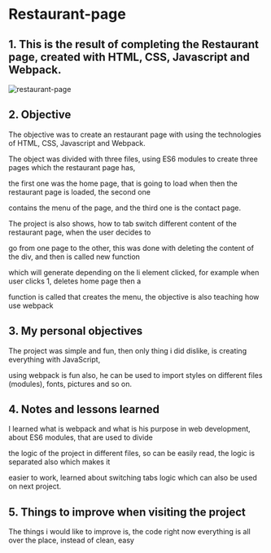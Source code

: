 # Restaurant-page

## 1. This is the result of completing the Restaurant page, created with HTML, CSS, Javascript and Webpack.

![restaurant-page](https://github.com/Preslav977/readme-repository/assets/119291608/8d6790b6-d5cb-4512-b264-b3d9819fb152)

## 2. Objective

The objective was to create an restaurant page with using the technologies of HTML, CSS, Javascript and Webpack.

The object was divided with three files, using ES6 modules to create three pages which the restaurant page has,

the first one was the home page, that is going to load when then the restaurant page is loaded, the second one

contains the menu of the page, and the third one is the contact page.

The project is also shows, how to tab switch different content of the restaurant page, when the user decides to

go from one page to the other, this was done with deleting the content of the div, and then is called new function

which will generate depending on the li element clicked, for example when user clicks 1, deletes home page then a

function is called that creates the menu, the objective is also teaching how use webpack

## 3. My personal objectives

The project was simple and fun, then only thing i did dislike, is creating everything with JavaScript,

using webpack is fun also, he can be used to import styles on different files (modules), fonts, pictures and so on.

## 4. Notes and lessons learned

I learned what is webpack and what is his purpose in web development, about ES6 modules, that are used to divide

the logic of the project in different files, so can be easily read, the logic is separated also which makes it

easier to work, learned about switching tabs logic which can also be used on next project.

## 5. Things to improve when visiting the project

The things i would like to improve is, the code right now everything is all over the place, instead of clean, easy
